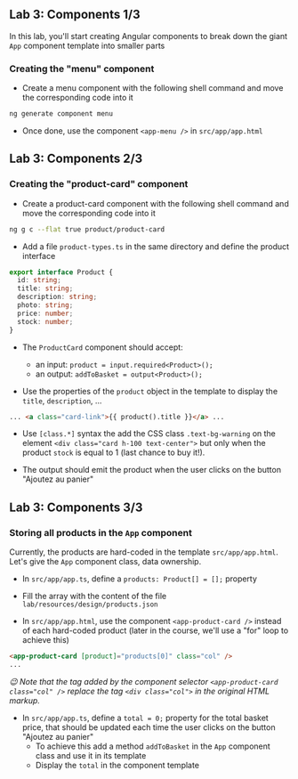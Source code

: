 ## Lab 3: Components 1/3

In this lab, you'll start creating Angular components to break down the giant `App` component template into smaller parts

### Creating the "menu" component

- Create a menu component with the following shell command and move the corresponding code into it

```bash
ng generate component menu
```

- Once done, use the component `<app-menu />` in `src/app/app.html`

<!-- separator-vertical -->

## Lab 3: Components 2/3
### Creating the "product-card" component

- Create a product-card component with the following shell command and move the corresponding code into it

```bash
ng g c --flat true product/product-card
```

- Add a file `product-types.ts` in the same directory and define the product interface

```ts
export interface Product {
  id: string;
  title: string;
  description: string;
  photo: string;
  price: number;
  stock: number;
}
```

- The `ProductCard` component should accept:
  - an input: `product = input.required<Product>();`
  - an output: `addToBasket = output<Product>();`

- Use the properties of the `product` object in the template to display the `title`, `description`, ...

```html
... <a class="card-link">{{ product().title }}</a> ...
```

- Use `[class.*]` syntax the add the CSS class `.text-bg-warning` on the element `<div class="card h-100 text-center">` but only when the product `stock` is equal to 1 (last chance to buy it!).

- The output should emit the product when the user clicks on the button "Ajoutez au panier"

<!-- separator-vertical -->

## Lab 3: Components 3/3
### Storing all products in the `App` component

Currently, the products are hard-coded in the template `src/app/app.html`.
Let's give the `App` component class, data ownership.

- In `src/app/app.ts`, define a `products: Product[] = [];` property

- Fill the array with the content of the file `lab/resources/design/products.json`

- In `src/app/app.html`, use the component `<app-product-card />` instead of each hard-coded product (later in the course, we'll use a "for" loop to achieve this)

```html
<app-product-card [product]="products[0]" class="col" />
...
```

_😉 Note that the tag added by the component selector `<app-product-card class="col" />` replace the tag `<div class="col">` in the original HTML markup._

- In `src/app/app.ts`, define a `total = 0;` property for the total basket price, that should be updated each time the user clicks on the button "Ajoutez au panier"
  - To achieve this add a method `addToBasket` in the `App` component class and use it in its template
  - Display the `total` in the component template